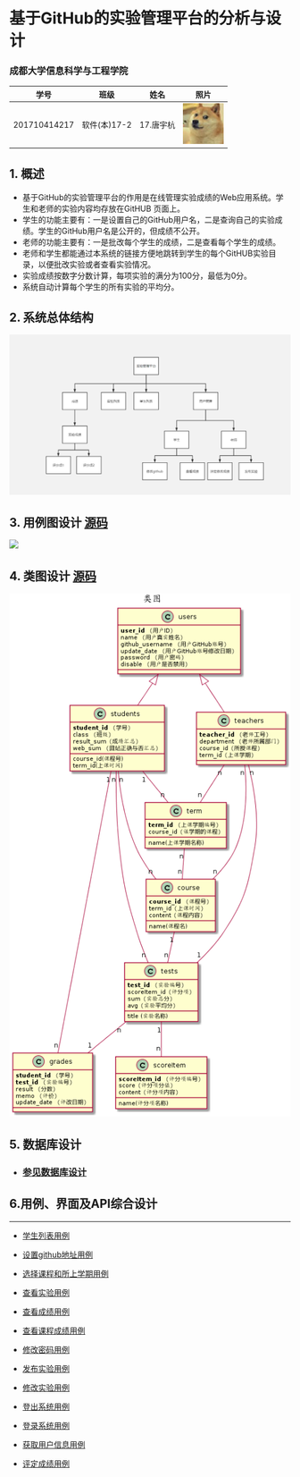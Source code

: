 ﻿<!-- markdownlint-disable MD033-->
<!-- 禁止MD033类型的警告 https://www.npmjs.com/package/markdownlint -->

# 基于GitHub的实验管理平台的分析与设计

### 成都大学信息科学与工程学院

|学号|班级|姓名|照片|
|:-------:|:-------------: | :----------:|:---:|
|201710414217|软件(本)17-2|17.唐宇杭|![flow1](../face.jpg)|

## 1. 概述
- 基于GitHub的实验管理平台的作用是在线管理实验成绩的Web应用系统。学生和老师的实验内容均存放在GitHUB
页面上。
- 学生的功能主要有：一是设置自己的GitHub用户名，二是查询自己的实验成绩。学生的GitHub用户名是公开的，但成绩不公开。
- 老师的功能主要有：一是批改每个学生的成绩，二是查看每个学生的成绩。
- 老师和学生都能通过本系统的链接方便地跳转到学生的每个GitHUB实验目录，以便批改实验或者查看实验情况。
- 实验成绩按数字分数计算，每项实验的满分为100分，最低为0分。
- 系统自动计算每个学生的所有实验的平均分。
    
## 2. 系统总体结构
![](系统总体结构.png)


## 3. 用例图设计 [源码](src/UseCase.puml)
![](ui/images/UseCase.png)

## 4. 类图设计 [源码](src/class.puml)
![](ui/images//class.png)

## 5. 数据库设计
- ### [参见数据库设计](./数据库设计.md)


## 6.用例、界面及API综合设计
---

- [学生列表用例](用例/students.md)

- [设置github地址用例](用例/setGithub.md)

- [选择课程和所上学期用例](用例/setCourse.md)

- [查看实验用例](用例/searchTest.md)

- [查看成绩用例](用例/searchGrades.md)

- [查看课程成绩用例](用例/searchCourseGrades.md)

- [修改密码用例](用例/rePwd.md)

- [发布实验用例](用例/publishTest.md)

- [修改实验用例](用例/publishTest.md)

- [登出系统用例](用例/loginOut.md)

- [登录系统用例](用例/login.md)

- [获取用户信息用例](用例/getUserInfo.md)

- [评定成绩用例](用例/enterGrades.md)

